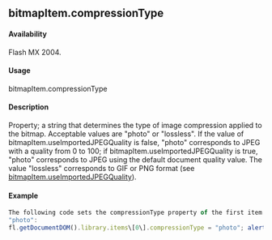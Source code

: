 ## bitmapItem.compressionType

#### Availability

Flash MX 2004.

#### Usage

bitmapItem.compressionType

#### Description

Property; a string that determines the type of image compression applied to the bitmap. Acceptable values are "photo" or "lossless". If the value of bitmapItem.useImportedJPEGQuality is false, "photo" corresponds to JPEG with a quality from 0 to 100; if bitmapItem.useImportedJPEGQuality is true, "photo" corresponds to JPEG using the default document quality value. The value "lossless" corresponds to GIF or PNG format (see [bitmapItem.useImportedJPEGQuality](#!AdobeDocs/developers-animatesdk-docs/test/BitmapItem_object/bitmapIt13.md)).

#### Example

```javascript
The following code sets the compressionType property of the first item in the library of the current document to
"photo":
fl.getDocumentDOM().library.items\[0\].compressionType = "photo"; alert(fl.getDocumentDOM().library.items\[0\].compressionType);

```